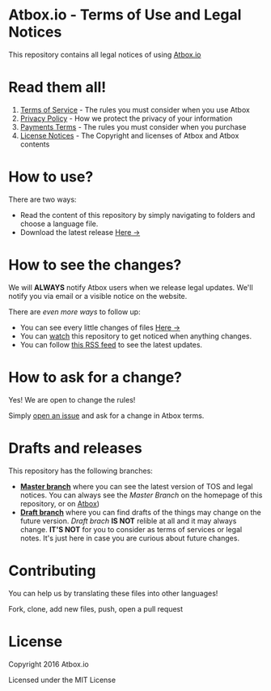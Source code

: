 # Atbox.io - Terms of Use and Legal Notices

This repository contains all legal notices of using [Atbox.io](https://atbox.io)

# Read them all! #
1. [Terms of Service](terms-of-service) - 
The rules you must consider when you use Atbox
2. [Privacy Policy](privacy-policy) - 
How we protect the privacy of your information
3. [Payments Terms](payment-terms) - 
The rules you must consider when you purchase
4. [License Notices](license-notices) - 
The Copyright and licenses of Atbox and Atbox contents

# How to use? #
There are two ways:

* Read the content of this repository by simply navigating to folders and choose a language file.
* Download the latest release [Here →](https://github.com/Atbox/legal/releases)

# How to see the changes? #
We will **ALWAYS** notify Atbox users when we release legal updates. We'll notify you via email or a visible notice on the website.

There are *even more ways* to follow up:
* You can see every little changes of files [Here →](https://github.com/Atbox/legal/commits/master)
* You can [watch](https://github.com/Atbox/legal/subscription) this repository to get noticed when anything changes.
* You can follow [this RSS feed](https://github.com/Atbox/legal/releases.atom) to see the latest updates.

# How to ask for a change? #

Yes! We are open to change the rules!

Simply [open an issue](https://github.com/Atbox/legal/issues/new) and ask for a change in Atbox terms.

# Drafts and releases #
This repository has the following branches:
* [**Master branch**](https://github.com/Atbox/legal/tree/master) where you can see the latest version of TOS and legal notices.
You can always see the *Master Branch* on the homepage of this repository, or on [Atbox](https://atbox.io/pages/tos)) 
* [**Draft branch**](https://github.com/Atbox/legal/tree/draft) where you can find drafts of the things may change on the future version. *Draft brach* **IS NOT** relible at all and it may always change. **IT'S NOT** for you to consider as terms of services or legal notes. It's just here in case you are curious about future changes.



# Contributing #

You can help us by translating these files into other languages!

Fork, clone, add new files, push, open a pull request

# License #
Copyright 2016 Atbox.io

Licensed under the MIT License

